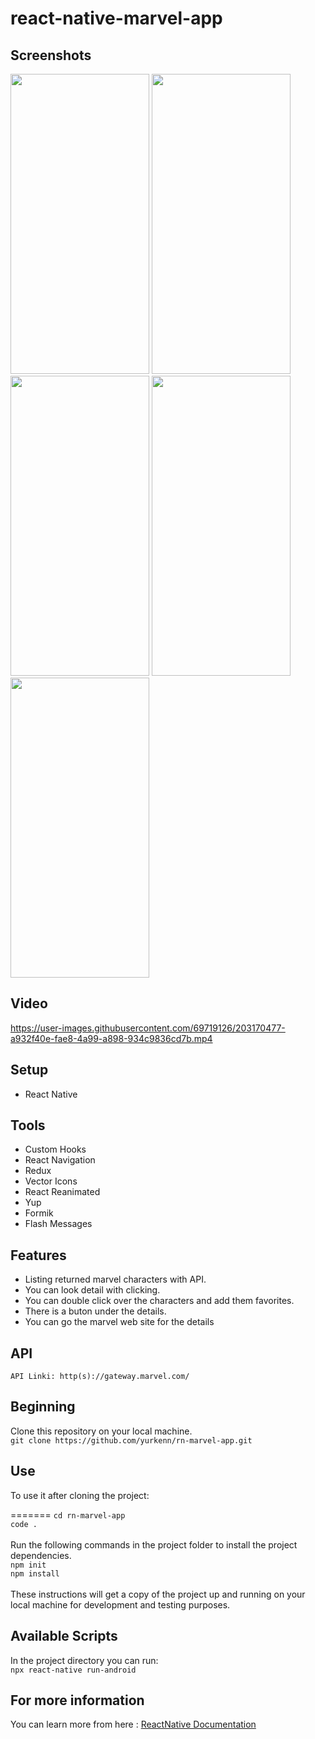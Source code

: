 # react-native-marvel-app

## Screenshots

<div>
<img src="https://user-images.githubusercontent.com/69719126/202918720-059d6aff-b1bf-4c13-b97e-fc24f7cfbc3c.png" width="222" height="480" />
<img src="https://user-images.githubusercontent.com/69719126/202918729-2a325b02-80ce-4341-bc8d-26d8e9dc8a9d.png" width="222" height="480" />
<img src="https://user-images.githubusercontent.com/69719126/202918737-abece09c-f884-4159-acb8-7db8d7d891f9.png" width="222" height="480" />
<img src="https://user-images.githubusercontent.com/69719126/202918751-0c202c37-d70c-4dd3-bfee-aaa91772e39b.png" width="222" height="480" />
<img src="https://user-images.githubusercontent.com/69719126/202918757-f3df60b2-f895-4ca5-acb9-68a63f08406d.png" width="222" height="480" />

</div>

## Video

https://user-images.githubusercontent.com/69719126/203170477-a932f40e-fae8-4a99-a898-934c9836cd7b.mp4

## Setup

- React Native

## Tools

- Custom Hooks
- React Navigation
- Redux
- Vector Icons
- React Reanimated
- Yup
- Formik
- Flash Messages

## Features

- Listing returned marvel characters with API.
- You can look detail with clicking.
- You can double click over the characters and add them favorites.
- There is a buton under the details.
- You can go the marvel web site for the details

## API

`API Linki: http(s)://gateway.marvel.com/`

## Beginning

Clone this repository on your local machine.
<br>
`git clone https://github.com/yurkenn/rn-marvel-app.git`

## Use

To use it after cloning the project:
<br>

=======
`cd rn-marvel-app`
<br>
`code .`
<br>
<br>
Run the following commands in the project folder to install the project dependencies.
<br>
`npm init`
<br>
`npm install`
<br>
<br>
These instructions will get a copy of the project up and running on your local machine for development and testing purposes.

## Available Scripts

In the project directory you can run:
<br>
`npx react-native run-android`

## For more information

You can learn more from here : <a href="https://reactnative.dev/">ReactNative Documentation</a>
